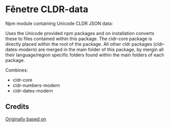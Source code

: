 # Fênetre CLDR-data
Npm module containing Unicode CLDR JSON data:

[Unicode CLDR JSON]: http://cldr.unicode.org/index/cldr-spec/json.

Uses the Unicode provided npm packages and on installation converts these to files contained within this package.
The cldr-core package is directly placed within the root of the package.
All other cldr packages (cldr-dates-modern) are merged in the main folder of this package, by mergin all their language/region specific folders found within the main folders of each package.

Combines:

- cldr-core
- cldr-numbers-modern
- cldr-dates-modern

## Credits

[Originally based on ](https://github.com/rxaviers/cldr-data-npm)